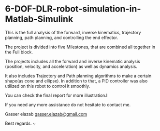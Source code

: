 # 6-DOF-DLR-robot-simulation-in-Matlab-Simulink
This is the full analysis of the forward, inverse kinematics, trajectory planning, path planning, and controlling the end effector.

The project is divided into five Milestones, that are combined all together in the Full block.

The projects includes all the forward and inverse kinematic analysis (position, velocity, and acceleration) as well as dynamics analysis. 

It also includes Trajectory and Path planning algorithms to make a certain shape(as cone and ellipse). In addition to that, a PID controller was also utilized on this robot to control it smoothly. 

You can check the final report for more illustration.I

If you need any more assistance do not hesitate to contact me. 

Gasser elazab
gasser.elazab@gmail.com

Best regards.
~
